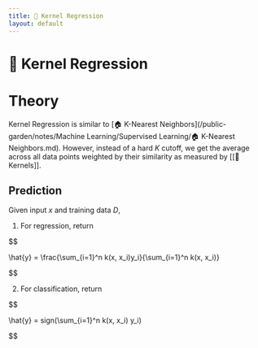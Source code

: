 ```yaml
---
title: 🏯 Kernel Regression
layout: default
---
```


# 🏯 Kernel Regression

# Theory
Kernel Regression is similar to [🏠 K-Nearest Neighbors](/public-garden/notes/Machine Learning/Supervised Learning/🏠 K-Nearest Neighbors.md). However, instead of a hard $K$ cutoff, we get the average across all data points weighted by their similarity as measured by [[🍿 Kernels]].

## Prediction
Given input $x$ and training data $D$,
1. For regression, return 

$$

\hat{y} = \frac{\sum_{i=1}^n k(x, x_i)y_i}{\sum_{i=1}^n k(x, x_i)}

$$

2. For classification, return 

$$

\hat{y} = sign(\sum_{i=1}^n k(x, x_i) y_i)

$$

